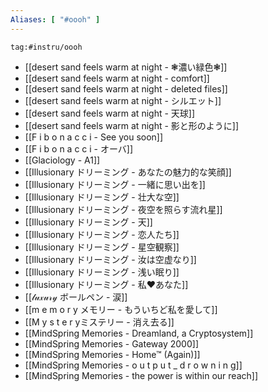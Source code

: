 ```yaml
---
Aliases: [ "#oooh" ]
---
```

```expander
tag:#instru/oooh 
```
- [[desert sand feels warm at night - ❃濃い緑色❃]]
- [[desert sand feels warm at night - comfort]]
- [[desert sand feels warm at night - deleted files]]
- [[desert sand feels warm at night - シルエット]]
- [[desert sand feels warm at night - 天球]]
- [[desert sand feels warm at night - 影​と​形​の​よ​う​に]]
- [[F i b o n a c c i - See you soon]]
- [[F i b o n a c c i - オーバ]]
- [[Glaciology - A1]]
- [[Illusionary ドリーミング - あなたの魅力的な笑顔]]
- [[Illusionary ドリーミング - 一緒に思い出を]]
- [[Illusionary ドリーミング - 壮大な空]]
- [[Illusionary ドリーミング - 夜空を照らす流れ星]]
- [[Illusionary ドリーミング - 天]]
- [[Illusionary ドリーミング - 恋人たち]]
- [[Illusionary ドリーミング - 星空観察]]
- [[Illusionary ドリーミング - 汝は空虚なり]]
- [[Illusionary ドリーミング - 浅い眠り]]
- [[Illusionary ドリーミング - 私♥あなた]]
- [[𝓁𝓊𝓍𝓊𝓇𝓎 ボールペン - 涙]]
- [[m e m o r y メモリー - もういちど私を愛して]]
- [[M y s t e r yミステリー - 消え去る]]
- [[MindSpring Memories - Dreamland, a Cryptosystem]]
- [[MindSpring Memories - Gateway 2000]]
- [[MindSpring Memories - Home™ (Again)]]
- [[MindSpring Memories - o u t p u t _ d r o w n i n g]]
- [[MindSpring Memories - the power is within our reach]]
